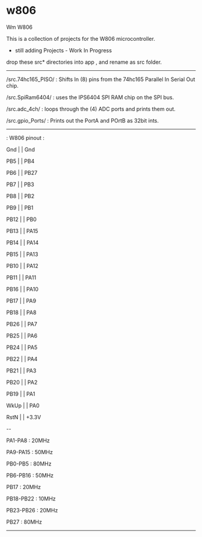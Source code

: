 # w806
Wm W806

This is a collection of projects for the W806 microcontroller.

- still adding Projects - Work In Progress

drop these src* directories into app , and rename as src folder.

---

/src.74hc165_PISO/ : Shifts In (8) pins from the 74hc165 Parallel In Serial Out chip.

/src.SpiRam6404/ : uses the IPS6404 SPI RAM chip on the SPI bus.

/src.adc_4ch/ : loops through the (4) ADC ports and prints them out.

/src.gpio_Ports/ : Prints out the PortA and POrtB as 32bit ints. 

---

  : W806 pinout :

Gnd	|    | Gnd

 PB5 |   | PB4
 
 PB6 |   | PB27

PB7	|    | PB3

 PB8 |   | PB2
 
 PB9 |    | PB1
 
PB12 |    | PB0

PB13 |   | PA15

PB14 |   | PA14

PB15 |   | PA13

PB10 |   | PA12

PB11 |   | PA11

PB16 |   | PA10

PB17 |   | PA9

PB18 |   | PA8

PB26 |   | PA7  

PB25 |   | PA6

PB24 |   | PA5

PB22 |   | PA4

PB21 |   | PA3

PB20 |   | PA2

PB19 |   | PA1

 WkUp |   | PA0

 RstN |    | +3.3V

--

PA1-PA8 :	  20MHz

PA9-PA15 : 50MHz

PB0-PB5 :	80MHz

PB6-PB16 : 50MHz

PB17 :	  20MHz 

PB18-PB22 :   10MHz

PB23-PB26 :  20MHz

PB27 :	80MHz

---

